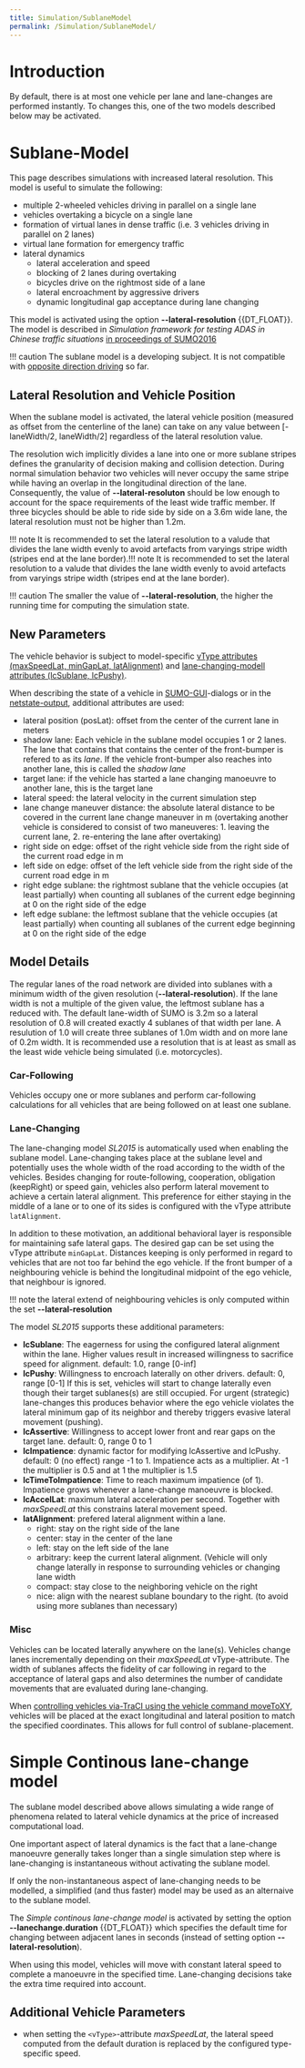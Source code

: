 ```yaml
---
title: Simulation/SublaneModel
permalink: /Simulation/SublaneModel/
---
```


# Introduction

By default, there is at most one vehicle per lane and lane-changes are
performed instantly. To changes this, one of the two models described
below may be activated.

# Sublane-Model

This page describes simulations with increased lateral resolution. This
model is useful to simulate the following:

- multiple 2-wheeled vehicles driving in parallel on a single lane
- vehicles overtaking a bicycle on a single lane
- formation of virtual lanes in dense traffic (i.e. 3 vehicles driving
in parallel on 2 lanes)
- virtual lane formation for emergency traffic
- lateral dynamics
  - lateral acceleration and speed
  - blocking of 2 lanes during overtaking
  - bicycles drive on the rightmost side of a lane
  - lateral encroachment by aggressive drivers
  - dynamic longitudinal gap acceptance during lane changing

This model is activated using the option **--lateral-resolution** {{DT_FLOAT}}. The model is described in
*Simulation framework for testing ADAS in Chinese traffic situations*
[in proceedings of
SUMO2016](http://elib.dlr.de/106342/1/SUMOconference_proceedings_2016.pdf)

!!! caution
    The sublane model is a developing subject. It is not compatible with [opposite direction driving](../Simulation/OppositeDirectionDriving.md) so far.

## Lateral Resolution and Vehicle Position
When the sublane model is activated, the lateral vehicle position (measured as offset from the centerline of the lane) can take on any value between [-laneWidth/2, laneWidth/2] regardless of the lateral resolution value.

The resolution wich implicitly divides a lane into one or more sublane stripes defines the granularity of decision making and collision detection. 
During normal simulation behavior two vehicles will never occupy the same stripe while having an overlap in the longitudinal direction of the lane. Consequently, the value of **--lateral-resoluton** should be low enough to account for the space requirements of the least wide traffic member.
If three bicycles should be able to ride side by side on a 3.6m wide lane, the lateral resolution must not be higher than 1.2m.

!!! note
    It is recommended to set the lateral resolution to a valude that divides the lane width evenly to avoid artefacts from varyings stripe width (stripes end at the lane border).!!! note
    It is recommended to set the lateral resolution to a valude that divides the lane width evenly to avoid artefacts from varyings stripe width (stripes end at the lane border).

!!! caution
    The smaller the value of **--lateral-resolution**, the higher the running time for computing the simulation state.

## New Parameters

The vehicle behavior is subject to model-specific [vType attributes
(maxSpeedLat, minGapLat,
latAlignment)](../Definition_of_Vehicles,_Vehicle_Types,_and_Routes.md#vehicle_types)
and [lane-changing-modell attributes (lcSublane,
lcPushy)](../Definition_of_Vehicles,_Vehicle_Types,_and_Routes.md#lane-changing_models).

When describing the state of a vehicle in
[SUMO-GUI](../SUMO-GUI.md)-dialogs or in the
[netstate-output](../Simulation/Output/RawDump.md), additional
attributes are used:

- lateral position (posLat): offset from the center of the current
  lane in meters
- shadow lane: Each vehicle in the sublane model occupies 1 or 2
  lanes. The lane that contains that contains the center of the
  front-bumper is refered to as its *lane*. If the vehicle
  front-bumper also reaches into another lane, this is called the
  *shadow lane*
- target lane: if the vehicle has started a lane changing manoeuvre to
  another lane, this is the target lane
- lateral speed: the lateral velocity in the current simulation step
- lane change maneuver distance: the absolute lateral distance to be
  covered in the current lane change maneuver in m (overtaking another
  vehicle is considered to consist of two maneuveres: 1. leaving the
  current lane, 2. re-entering the lane after overtaking)
- right side on edge: offset of the right vehicle side from the right
  side of the current road edge in m
- left side on edge: offset of the left vehicle side from the right
  side of the current road edge in m
- right edge sublane: the rightmost sublane that the vehicle occupies
  (at least partially) when counting all sublanes of the current edge
  beginning at 0 on the right side of the edge
- left edge sublane: the leftmost sublane that the vehicle occupies
  (at least partially) when counting all sublanes of the current edge
  beginning at 0 on the right side of the edge

## Model Details

The regular lanes of the road network are divided into sublanes with a
minimum width of the given resolution (**--lateral-resolution**). If the lane width is not a
multiple of the given value, the leftmost sublane has a reduced with.
The default lane-width of SUMO is 3.2m so a lateral resolution of 0.8
will created exactly 4 sublanes of that width per lane. A resulution of
1.0 will create three sublanes of 1.0m width and on more lane of 0.2m
width. It is recommended use a resolution that is at least as small as
the least wide vehicle being simulated (i.e. motorcycles).

### Car-Following

Vehicles occupy one or more sublanes and perform car-following
calculations for all vehicles that are being followed on at least one
sublane.

### Lane-Changing

The lane-changing model *SL2015* is automatically used when enabling the
sublane model. Lane-changing takes place at the sublane level and
potentially uses the whole width of the road according to the width of
the vehicles. Besides changing for route-following, cooperation,
obligation (keepRight) or speed gain, vehicles also perform lateral
movement to achieve a certain lateral alignment. This preference for
either staying in the middle of a lane or to one of its sides is
configured with the vType attribute `latAlignment`.

In addition to these motivation, an additional behavioral layer is
responsible for maintaining safe lateral gaps. The desired gap can be
set using the vType attribute `minGapLat`. Distances keeping is only performed in
regard to vehicles that are not too far behind the ego vehicle. If the
front bumper of a neighbouring vehicle is behind the longitudinal
midpoint of the ego vehicle, that neighbour is ignored.

!!! note
    the lateral extend of neighbouring vehicles is only computed within the set **--lateral-resolution**

The model *SL2015* supports these additional parameters:

- **lcSublane**: The eagerness for using the configured lateral
alignment within the lane. Higher values result in increased
willingness to sacrifice speed for alignment. default: 1.0, range
\[0-inf\]
- **lcPushy**: Willingness to encroach laterally on other drivers.
default: 0, range \[0-1\] If this is set, vehicles will start to
change laterally even though their target sublanes(s) are still
occupied. For urgent (strategic) lane-changes this produces behavior
where the ego vehicle violates the lateral minimum gap of its
neighbor and thereby triggers evasive lateral movement (pushing).
- **lcAssertive**: Willingness to accept lower front and rear gaps on
the target lane. default: 0, range 0 to 1
- **lcImpatience**: dynamic factor for modifying lcAssertive and
lcPushy. default: 0 (no effect) range -1 to 1. Impatience acts as a
multiplier. At -1 the multiplier is 0.5 and at 1 the multiplier is
1.5
- **lcTimeToImpatience**: Time to reach maximum impatience (of 1).
Impatience grows whenever a lane-change manoeuvre is blocked.
- **lcAccelLat**: maximum lateral acceleration per second. Together
with *maxSpeedLat* this constrains lateral movement speed.
- **latAlignment**: prefered lateral alignment within a lane.
  - right: stay on the right side of the lane
  - center: stay in the center of the lane
  - left: stay on the left side of the lane
  - arbitrary: keep the current lateral alignment. (Vehicle will
    only change laterally in response to surrounding vehicles or
    changing lane width
  - compact: stay close to the neighboring vehicle on the right
  - nice: align with the nearest sublane boundary to the right. (to
    avoid using more sublanes than necessary)

### Misc

Vehicles can be located laterally anywhere on the lane(s). Vehicles
change lanes incrementally depending on their *maxSpeedLat*
vType-attribute. The width of sublanes affects the fidelity of car
following in regard to the acceptance of lateral gaps and also
determines the number of candidate movements that are evaluated during
lane-changing.

When [controlling vehicles via-TraCI using the vehicle command
moveToXY](../TraCI/Change_Vehicle_State.md#move_to_xy_0xb4),
vehicles will be placed at the exact longitudinal and lateral position
to match the specified coordinates. This allows for full control of
sublane-placement.

# Simple Continous lane-change model

The sublane model described above allows simulating a wide range of
phenomena related to lateral vehicle dynamics at the price of increased
computational load.

One important aspect of lateral dynamics is the fact that a lane-change
manoeuvre generally takes longer than a single simulation step where is
lane-changing is instantaneous without activating the sublane model.

If only the non-instantaneous aspect of lane-changing needs to be
modelled, a simplified (and thus faster) model may be used as an
alternaive to the sublane model.

The *Simple continous lane-change model* is activated by setting the
option **--lanechange.duration** {{DT_FLOAT}} which specifies the default time for changing between adjacent
lanes in seconds (instead of setting option **--lateral-resolution**).

When using this model, vehicles will move with constant lateral speed to
complete a manoeuvre in the specified time. Lane-changing decisions take
the extra time required into account.

## Additional Vehicle Parameters

- when setting the `<vType>`-attribute *maxSpeedLat*, the lateral speed
  computed from the default duration is replaced by the configured
  type-specific speed.
